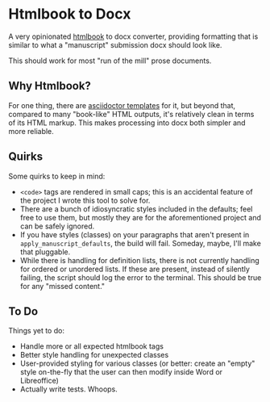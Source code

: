 # Htmlbook to Docx

A very opinionated [htmlbook](https://oreillymedia.github.io/HTMLBook/) to docx
converter, providing formatting that is similar to what a "manuscript"
submission docx should look like.

This should work for most "run of the mill" prose documents.

## Why Htmlbook?

For one thing, there are [asciidoctor templates](https://github.com/oreillymedia/asciidoctor-htmlbook)
for it, but beyond that, compared to many "book-like" HTML outputs, it's
relatively clean in terms of its HTML markup. This makes processing into docx
both simpler and more reliable.

## Quirks

Some quirks to keep in mind:

* `<code>` tags are rendered in small caps; this is an accidental feature of the
project I wrote this tool to solve for.
* There are a bunch of idiosyncratic styles included in the defaults; feel free
to use them, but mostly they are for the aforementioned project and can be
safely ignored.
* If you have styles (classes) on your paragraphs that aren't present in
`apply_manuscript_defaults`, the build will fail. Someday, maybe, I'll make that
pluggable.
* While there is handling for definition lists, there is not currently handling
for ordered or unordered lists. If these are present, instead of silently
failing, the script should log the error to the terminal. This should be true
for any "missed content."

## To Do

Things yet to do:

* Handle more or all expected htmlbook tags
* Better style handling for unexpected classes
* User-provided styling for various classes (or better: create an "empty" style
on-the-fly that the user can then modify inside Word or Libreoffice)
* Actually write tests. Whoops.
